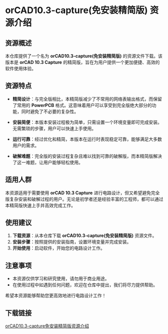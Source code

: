 # orCAD10.3-capture(免安装精简版) 资源介绍

## 资源概述

本仓库提供了一个名为 **orCAD10.3-capture(免安装精简版)** 的资源文件下载。该版本是 **orCAD 10.3 Capture** 的精简版，旨在为用户提供一个更加便捷、高效的软件使用体验。

## 资源特点

- **精简设计**：与完全版相比，本精简版减少了不常用的网络表输出格式，而保留了常用的 **PowerPCB** 格式。这意味着用户可以享受到完全版绝大部分的功能，同时避免了不必要的复杂性。
  
- **安装简便**：本版本安装过程极为简单，只需设置一个环境变量即可完成安装。无需繁琐的步骤，用户可以快速上手使用。

- **运行可靠**：经过优化和精简，本版本在运行时表现稳定可靠，能够满足大多数用户的需求。

- **破解难题**：完全版的安装过程复杂且难以找到可靠的破解版，而本精简版解决了这一难题，让用户能够轻松使用。

## 适用人群

本资源适用于需要使用 **orCAD 10.3 Capture** 进行电路设计，但又希望避免完全版复杂安装和破解过程的用户。无论是初学者还是经验丰富的工程师，都可以通过本精简版快速上手并高效完成工作。

## 使用建议

1. **下载资源**：从本仓库下载 **orCAD10.3-capture(免安装精简版)** 资源文件。
2. **安装步骤**：按照提供的安装指南，设置环境变量并完成安装。
3. **开始使用**：启动软件，开始您的电路设计工作。

## 注意事项

- 本资源仅供学习和研究使用，请勿用于商业用途。
- 在使用过程中如遇到任何问题，欢迎在仓库中提出，我们将尽力提供帮助。

希望本资源能够帮助您更高效地进行电路设计工作！

## 下载链接

[orCAD10.3-capture免安装精简版资源介绍](https://pan.quark.cn/s/44e8c443f68f)